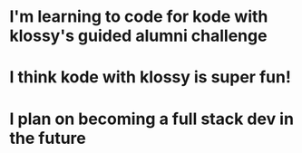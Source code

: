 # I'm learning to code for kode with klossy's guided alumni challenge 
# I think kode with klossy is super fun!
# I plan on becoming a full stack dev in the future